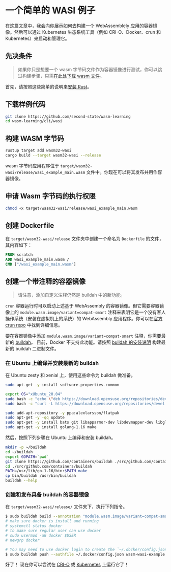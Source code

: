 # 一个简单的 WASI 例子

在这篇文章中，我会向你展示如何去构建一个 WebAssemblely 应用的容器镜像。然后可以通过 Kubernetes 生态系统工具（例如 CRI-O、Docker、crun 和 Kubernetes）来启动和管理它。

## 先决条件

> 如果你只是想要一个 wasm 字节码文件作为容器镜像进行测试，你可以跳过构建步骤，只需[在此处下载 wasm 文件](https://github.com/second-state/wasm-learning/blob/master/cli/wasi/wasi_example_main.wasm)。

首先，请按照这些简单的说明来[安装 Rust](https://www.rust-lang.org/tools/install)。

## 下载样例代码

```bash
git clone https://github.com/second-state/wasm-learning
cd wasm-learning/cli/wasi
```

## 构建 WASM 字节码

```bash
rustup target add wasm32-wasi
cargo build --target wasm32-wasi --release
```

wasm 字节码应用程序位于 `target/wasm32-wasi/release/wasi_example_main.wasm` 文件中。你现在可以将其发布并用作容器镜像。

## 申请 Wasm 字节码的执行权限

```bash
chmod +x target/wasm32-wasi/release/wasi_example_main.wasm
```

## 创建 Dockerfile

在 `target/wasm32-wasi/release` 文件夹中创建一个命名为 `Dockerfile` 的文件，其内容如下：

```dockerfile
FROM scratch
ADD wasi_example_main.wasm /
CMD ["/wasi_example_main.wasm"]
```

## 创建一个带注释的容器镜像

> 请注意，添加自定义注释仍然是 buildah 中的新功能。

`crun` 容器运行时可以启动上述基于 WebAssembly 的容器镜像。但它需要容器镜像上的 `module.wasm.image/variant=compat-smart` 注释来表明它是一个没有客人操作系统（安装在虚拟机上的系统）的 WebAssembly 应用程序。你可以在[官方 crun repo](https://github.com/containers/crun/blob/main/docs/wasm-wasi-example.md) 中找到详细信息。

要在容器镜像中添加 `module.wasm.image/variant=compat-smart` 注释，你需要最新的 [buildah](https://buildah.io/)。 目前，Docker 不支持此功能。请按照 [buildah 的安装说明](https://github.com/containers/buildah/blob/main/install.md) 构建最新的 buildah 二进制文件。

### 在 Ubuntu 上编译并安装最新的 buildah

在 Ubuntu zesty 和 xenial 上，使用这些命令为 buildah 做准备。

```bash
sudo apt-get -y install software-properties-common

export OS="xUbuntu_20.04"
sudo bash -c "echo \"deb https://download.opensuse.org/repositories/devel:/kubic:/libcontainers:/stable/$OS/ /\" > /etc/apt/sources.list.d/devel:kubic:libcontainers:stable.list"
sudo bash -c "curl -L https://download.opensuse.org/repositories/devel:/kubic:/libcontainers:/stable/$OS/Release.key | apt-key add -"

sudo add-apt-repository -y ppa:alexlarsson/flatpak
sudo apt-get -y -qq update
sudo apt-get -y install bats git libapparmor-dev libdevmapper-dev libglib2.0-dev libgpgme-dev libseccomp-dev libselinux1-dev skopeo-containers go-md2man containers-common
sudo apt-get -y install golang-1.16 make
```

然后，按照下列步骤在 Ubuntu 上编译和安装 buildah。

```bash
mkdir -p ~/buildah
cd ~/buildah
export GOPATH=`pwd`
git clone https://github.com/containers/buildah ./src/github.com/containers/buildah
cd ./src/github.com/containers/buildah
PATH=/usr/lib/go-1.16/bin:$PATH make
cp bin/buildah /usr/bin/buildah
buildah --help
```

### 创建和发布具备 buildah 的容器镜像

在 `target/wasm32-wasi/release/` 文件夹下，执行下列指令。

```bash
$ sudo buildah build --annotation "module.wasm.image/variant=compat-smart" -t wasm-wasi-example .
# make sure docker is install and running
# systemctl status docker
# to make sure regular user can use docker
# sudo usermod -aG docker $USER
# newgrp docker

# You may need to use docker login to create the `~/.docker/config.json` for auth.
$ sudo buildah push --authfile ~/.docker/config.json wasm-wasi-example docker://docker.io/hydai/wasm-wasi-example:with-wasm-annotation
```

好了！ 现在你可以尝试在 [CRI-O](../cri/crio.md#run-a-http-server-app) 或 [Kubernetes](../kubernetes/kubernetes.md#run-a-http-server-app) 上运行它了！
